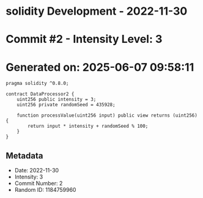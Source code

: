 ﻿# solidity Development - 2022-11-30
# Commit #2 - Intensity Level: 3
# Generated on: 2025-06-07 09:58:11
```solidity
pragma solidity ^0.8.0;

contract DataProcessor2 {
    uint256 public intensity = 3;
    uint256 private randomSeed = 435928;

    function processValue(uint256 input) public view returns (uint256) {
        return input * intensity + randomSeed % 100;
    }
}
```
## Metadata
- Date: 2022-11-30
- Intensity: 3
- Commit Number: 2
- Random ID: 1184759960
